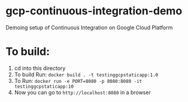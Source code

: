# gcp-continuous-integration-demo
Demoing setup of Continuous Integration on Google Cloud Platform


# To build:

1. cd into this directory
2. To build Run: `docker build . -t testinggcpstaticapp:1.0`
3. To Run: `docker run -e PORT=8080 -p 8080:8080 -it testinggcpstaticapp:10`
4. Now you can go to `http://localhost:8080` in a browser